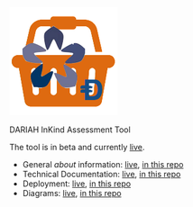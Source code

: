 ![inkind](https://raw.githubusercontent.com/Dans-labs/dariah/master/static/images/inkind_logo.png)

DARIAH InKind Assessment Tool

The tool is in beta and currently [live](https://dariah-beta.dans.knaw.nl/).

* General *about* information:
  [live](https://dariah-beta.dans.knaw.nl/docs/about.md), 
  [in this repo](https://github.com/Dans-labs/dariah/blob/master/client/docs/about.md)
* Technical Documentation:
  [live](https://dariah-beta.dans.knaw.nl/api/file/tech/docs/gen/index.html), 
  [in this repo](https://github.com/Dans-labs/dariah/tree/master/client/docs/gen)
* Deployment:
  [live](https://dariah-beta.dans.knaw.nl/tech/docs/deploy.md), 
  [in this repo](https://github.com/Dans-labs/dariah/blob/master/client/docs/deploy.md)
* Diagrams:
  [live](https://dariah-beta.dans.knaw.nl/tech/docs/design.pdf), 
  [in this repo](https://github.com/Dans-labs/dariah/blob/master/client/docs/design.pdf)

